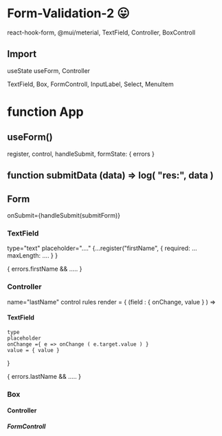 # Form-Validation-2 😛
react-hook-form, @mui/meterial, TextField, Controller, BoxControll

## Import

useState
useForm, Controller

TextField, 
Box, 
FormControll, 
InputLabel,
Select, MenuItem
# function App
## useForm()
register,
control,
handleSubmit,
formState: { errors }

## function submitData (data) => log( "res:", data )

## Form 
onSubmit={handleSubmit(submitForm)}

### TextField 
type="text"
placeholder="...."
{...register("firstName", { 
    required: ...
    maxLength: .... 
  }
}

{ errors.firstName && ..... }

### Controller 
name="lastName"
control
rules
render = { (field : { onChange, value } )  => 
  #### TextField 
    type
    placeholder
    onChange ={ e => onChange ( e.target.value ) } 
    value = { value } 
}  

{ errors.lastName && ..... }


### Box 
#### Controller 
##### FormControll
    



